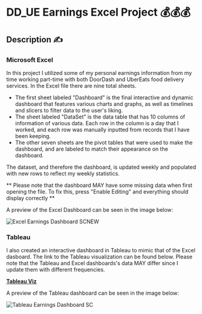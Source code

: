 # DD_UE Earnings Excel Project 💰💰💰

## Description ✍️

### Microsoft Excel
In this project I utilized some of my personal earnings information from my time working part-time with both DoorDash and UberEats food delivery services. In the Excel file there are nine total sheets. 
- The first sheet labeled "Dashboard" is the final interactive and dynamic dashboard that features various charts and graphs, as well as timelines and slicers to filter data to the user's liking.
- The sheet labeled "DataSet" is the data table that has 10 columns of information of various data. Each row in the column is a day that I worked, and each row was manually inputted from records that I have been keeping.
- The other seven sheets are the pivot tables that were used to make the dashboard, and are labeled to match their appearance on the dashboard.

The dataset, and therefore the dashboard, is updated weekly and populated with new rows to reflect my weekly statistics.

** Please note that the dashboard MAY have some missing data when first opening the file. To fix this, press "Enable Editing" and everything should display correctly **

A preview of the Excel Dashboard can be seen in the image below:


![Excel Earnings Dashboard SCNEW](https://github.com/Justinmenn/Portfolio/assets/144073281/fd8e1485-5aa9-4f4c-a11e-0e079f3d9a03)






### Tableau
I also created an interactive dashboard in Tableau to mimic that of the Excel dasboard. The link to the Tableau visualization can be found below. Please note that the Tableau and Excel dashboards's data MAY differ since I update them with different frequencies.

[**Tableau Viz**](https://public.tableau.com/app/profile/justin.menninger/viz/EarningsDashboard_16975126097500/EarningsDashboard)

A preview of the Tableau dashboard can be seen in the image below:

![Tableau Earnings Dashboard SC](https://github.com/Justinmenn/Portfolio/assets/144073281/35d0b953-51d2-4c1f-ab5e-f092a56092e5)
